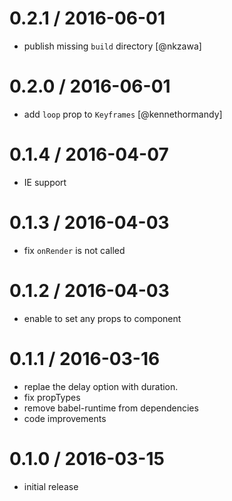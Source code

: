 0.2.1 / 2016-06-01
==================

  * publish missing `build` directory [@nkzawa]

0.2.0 / 2016-06-01
==================

  * add `loop` prop to `Keyframes` [@kennethormandy]

0.1.4 / 2016-04-07
==================

  * IE support

0.1.3 / 2016-04-03
==================

  * fix `onRender` is not called

0.1.2 / 2016-04-03
==================

  * enable to set any props to component

0.1.1 / 2016-03-16
==================

  * replae the delay option with duration.
  * fix propTypes
  * remove babel-runtime from dependencies
  * code improvements

0.1.0 / 2016-03-15
==================

  * initial release
